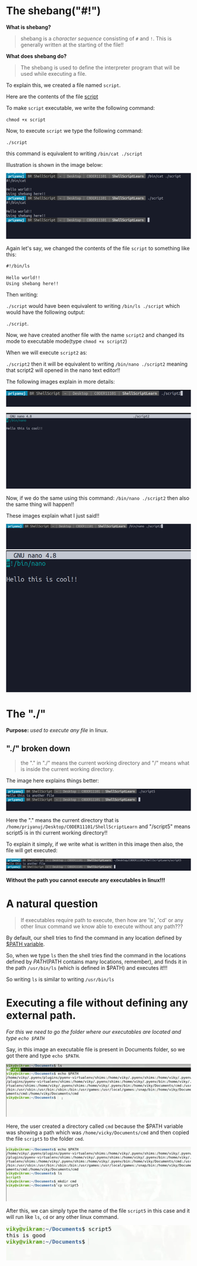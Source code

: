 # The shebang("#!")

**What is shebang?**
> shebang is a _character sequence_ consisting of `#` and `!`. This is generally written at the starting of the file!!

**What does shebang do?**
> The shebang is used to define the interpreter program that will be used while executing a file.

To explain this, we created a file named `script`.

Here are the contents of the file [script](https://github.com/C0DER11101/SHELL_Scripting/blob/ShellScript/script "click here")

To make `script` executable, we write the following command:

`chmod +x script`

Now, to execute `script` we type the following command:

`./script`

this command is equivalent to writing `/bin/cat ./script`

Illustration is shown in the image below:

![Image](https://github.com/C0DER11101/SHELL_Scripting/blob/ShellScript/executingscript.png?raw=true "executing script")

Again let's say, we changed the contents of the file `script` to something like this:

```
#!/bin/ls

Hello world!!
Using shebang here!!
```

Then writing:

`./script` would have been equivalent to writing `/bin/ls ./script` which would have the following output:

`./script`.

Now, we have created another file with the name `script2` and changed its mode to executable mode(type `chmod +x script2`)

When we will execute `script2` as:

`./script2` then it will be equivalent to writing `/bin/nano ./script2` meaning that script2 will opened in the nano text editor!!

The following images explain in more details:

![Image](https://github.com/C0DER11101/SHELL_Scripting/blob/ShellScript/shebangContinued1.png?raw=true)

![Image](https://github.com/C0DER11101/SHELL_Scripting/blob/ShellScript/shebangContinued2.png?raw=true)


Now, if we do the same using this command:  `/bin/nano ./script2` then also the same thing will happen!!

These images explain what I just said!!

![Image](https://github.com/C0DER11101/SHELL_Scripting/blob/ShellScript/shebangContinued3.png?raw=true)
![Image](https://github.com/C0DER11101/SHELL_Scripting/blob/ShellScript/shebangContinued4.png?raw=true)

# The "./"

**Purpose:** _used to execute any file_ in linux.

## "./" broken down

> the "." in "./" means the current working directory and "/" means what is inside the current working directory.

The image here explains things better:

![image](https://github.com/C0DER11101/SHELL_Scripting/blob/ShellScript/TheDOTFORWARDSLASH.png?raw=true)

Here the "." means the current directory that is  `/home/priyanuj/Desktop/C0DER11101/ShellScriptLearn` and "/script5" means script5 is in thi
current working directory!!


To explain it simply, if we write what is written in this image then also, the file will get executed:

![image](https://github.com/C0DER11101/SHELL_Scripting/blob/ShellScript/DOTSLASH.png?raw=true)

**Without the path you cannot execute any executables in linux!!!**


# A natural question

> If executables require path to execute, then how are 'ls', 'cd' or any other linux command we know able to execute without any path???

By default, our shell tries to find the command in any location defined by [$PATH variable](https://github.com/C0DER11101/SHELL_Scripting/blob/ShellScript/note3.md#the-path-variable).

So, when we type `ls` then the shell tries find the command in the locations defined by $PATH($PATH contains many locations, remember), and 
finds it in the path `/usr/bin/ls` (which is defined in $PATH) and executes it!!!

So writing `ls` is similar to writing `/usr/bin/ls`

# Executing a file without defining any external path.

_For this we need to go the folder where our executables are located and type `echo $PATH`_

Say, in this image an executable file is present in Documents folder, so we got there and type `echo $PATH`.

![image](https://github.com/C0DER11101/SHELL_Scripting/blob/ShellScript/ExecuteWithoutPath1.png?raw=true)

Here, the user created a directory called `cmd` because the $PATH variable was showing a path which was `/home/vicky/Documents/cmd` and then
copied the file `script5` to the folder `cmd`.

![image](https://github.com/C0DER11101/SHELL_Scripting/blob/ShellScript/ExecuteWithoutPath2.png?raw=true)

After this, we can simply type the name of the file `script5` in this case and it will run like `ls`, `cd` or any other linux command.

![image](https://github.com/C0DER11101/SHELL_Scripting/blob/ShellScript/ExecuteWithoutPath4.png?raw=true)
